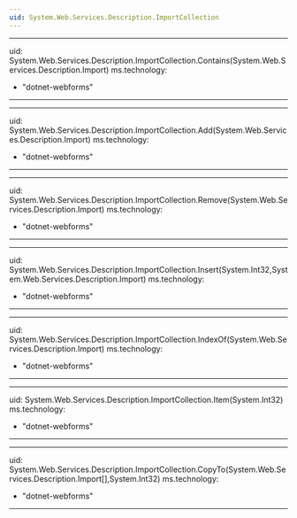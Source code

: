 ```yaml
---
uid: System.Web.Services.Description.ImportCollection
---
```


---
uid: System.Web.Services.Description.ImportCollection.Contains(System.Web.Services.Description.Import)
ms.technology: 
  - "dotnet-webforms"
---

---
uid: System.Web.Services.Description.ImportCollection.Add(System.Web.Services.Description.Import)
ms.technology: 
  - "dotnet-webforms"
---

---
uid: System.Web.Services.Description.ImportCollection.Remove(System.Web.Services.Description.Import)
ms.technology: 
  - "dotnet-webforms"
---

---
uid: System.Web.Services.Description.ImportCollection.Insert(System.Int32,System.Web.Services.Description.Import)
ms.technology: 
  - "dotnet-webforms"
---

---
uid: System.Web.Services.Description.ImportCollection.IndexOf(System.Web.Services.Description.Import)
ms.technology: 
  - "dotnet-webforms"
---

---
uid: System.Web.Services.Description.ImportCollection.Item(System.Int32)
ms.technology: 
  - "dotnet-webforms"
---

---
uid: System.Web.Services.Description.ImportCollection.CopyTo(System.Web.Services.Description.Import[],System.Int32)
ms.technology: 
  - "dotnet-webforms"
---
